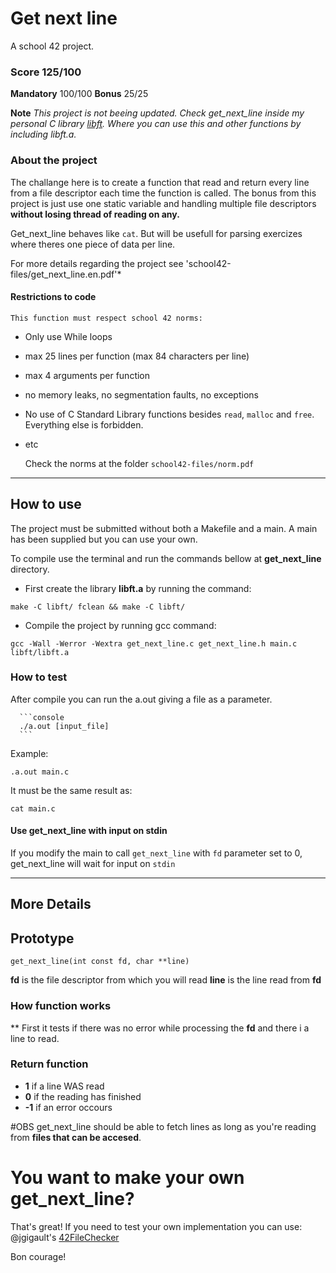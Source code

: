 # Get next line
A school 42 project.

 ### Score 125/100
 **Mandatory**
 100/100 
 **Bonus**
 25/25

**Note** *This project is not beeing updated. Check get_next_line inside my personal C library [libft](https://github.com/tavelino/libft "libft, a project from school 42"). Where you can use this and other functions by including libft.a.*

### About the project

The challange here is to create a function that read and return every line from a file descriptor each time the function is called.
The bonus from this project is just use one static variable and handling multiple file descriptors **without losing thread of reading on any.**

Get_next_line behaves like `cat`. But will be usefull for parsing exercizes where theres one piece of data per line.

For more details regarding the project see 'school42-files/get_next_line.en.pdf'*

#### Restrictions to code
	This function must respect school 42 norms:
 - Only use While loops
 - max 25 lines per function (max 84 characters per line)
 - max 4 arguments per function
 - no memory leaks, no segmentation faults, no exceptions
 - No use of C Standard Library functions besides `read`, `malloc` and `free`. Everything else is forbidden.
 - etc
 
	Check the norms at the folder `school42-files/norm.pdf`
 
***

## How to use

The project must be submitted without both a Makefile and a main. A main has been supplied but you can use your own.

To compile use the terminal and run the commands bellow at **get_next_line** directory.

- First create the library **libft.a** by running the command:
```console
make -C libft/ fclean && make -C libft/
```
- Compile the project by running gcc command:
```console
gcc -Wall -Werror -Wextra get_next_line.c get_next_line.h main.c libft/libft.a
```

### How to test

After compile you can run the a.out giving a file as a parameter.

	  ```console
	  ./a.out [input_file]
	  ```
Example:

  ```console
  .a.out main.c
  ```

It must be the same result as:

   ```console
   cat main.c
   ```

#### Use get_next_line with input on stdin

If you modify the main to call `get_next_line` with `fd` parameter set to 0, 
get_next_line will wait for input on `stdin`

*** 

## More Details

## Prototype
```
get_next_line(int const fd, char **line)
```
**fd** is the file descriptor from which you will read
**line** is the line read from **fd**

### How function works
** First it tests if there was no error while processing the **fd** and there i a line to read.

### Return function
 - **1** if a line WAS read
 - **0** if the reading has finished
 - **-1** if an error occours


#OBS
get_next_line should be able to fetch lines as long as you're reading from **files that can be accesed**.

# You want to make your own get_next_line?

That's great!
If you need to test your own implementation you can use:
@jgigault's [42FileChecker](https://github.com/jgigault/42FileChecker)

Bon courage!
